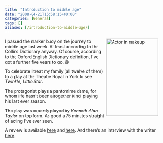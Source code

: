 ```yaml
---
title: "Introduction to middle age"
date: "2008-04-21T15:58:15+00:00"
categories: [General]
tags: []
aliases: [/introduction-to-middle-age/]
---
```


<img class="alignnone size-medium wp-image-409" style="border-left:solid 4px white" title="twinkle-little-star" src="/images/uploads/2008/04/twinkle-little-star.jpg" alt="Actor in makeup" width="170" height="255" align="right" />

I passed the marker buoy on the journey to middle age last week. At least according to the Collins Dictionary anyway. Of course, according to the Oxford English Dictionary definition, I've got a further five years to go. :smile:

To celebrate I treat my family (all twelve of them) to a play at the Theatre Royal in York to see *Twinkle, Little Star*.

The protagonist plays a pantomime dame,  for whom life hasn't been altogether kind, playing his last ever season.

The play was expertly played by *Kenneth Alan Taylor* on top form. As good a 75 minutes straight of acting I've ever seen.

A review is available [here](http://yorktheatreroyal.wordpress.com/2008/01/25/review-twinkle-little-star/) and [here](http://yorktheatreroyal.wordpress.com/2008/01/25/review-twinkle-little-star-2/). And there's an interview with the writer [here](http://yorktheatreroyal.wordpress.com/2008/03/26/an-interview-with-philip-meeks-writer/).
